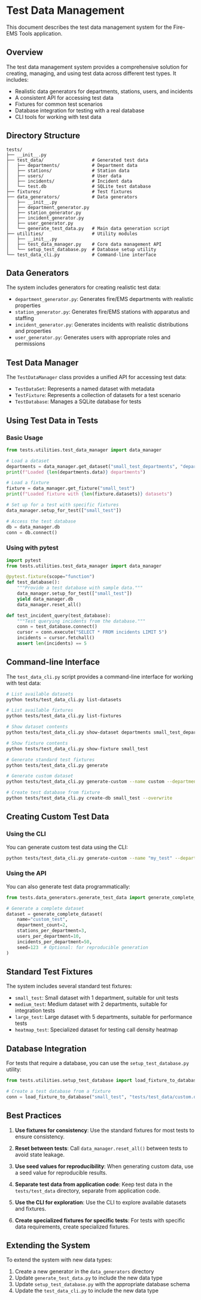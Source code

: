 # Test Data Management

This document describes the test data management system for the Fire-EMS Tools application.

## Overview

The test data management system provides a comprehensive solution for creating, managing, and using test data across different test types. It includes:

- Realistic data generators for departments, stations, users, and incidents
- A consistent API for accessing test data
- Fixtures for common test scenarios
- Database integration for testing with a real database
- CLI tools for working with test data

## Directory Structure

```
tests/
├── __init__.py
├── test_data/                  # Generated test data
│   ├── departments/            # Department data
│   ├── stations/               # Station data
│   ├── users/                  # User data
│   ├── incidents/              # Incident data
│   └── test.db                 # SQLite test database
├── fixtures/                   # Test fixtures
├── data_generators/            # Data generators
│   ├── __init__.py
│   ├── department_generator.py
│   ├── station_generator.py
│   ├── incident_generator.py
│   ├── user_generator.py
│   └── generate_test_data.py   # Main data generation script
├── utilities/                  # Utility modules
│   ├── __init__.py
│   ├── test_data_manager.py    # Core data management API
│   └── setup_test_database.py  # Database setup utility
└── test_data_cli.py            # Command-line interface
```

## Data Generators

The system includes generators for creating realistic test data:

- `department_generator.py`: Generates fire/EMS departments with realistic properties
- `station_generator.py`: Generates fire/EMS stations with apparatus and staffing
- `incident_generator.py`: Generates incidents with realistic distributions and properties
- `user_generator.py`: Generates users with appropriate roles and permissions

## Test Data Manager

The `TestDataManager` class provides a unified API for accessing test data:

- `TestDataSet`: Represents a named dataset with metadata
- `TestFixture`: Represents a collection of datasets for a test scenario
- `TestDatabase`: Manages a SQLite database for tests

## Using Test Data in Tests

### Basic Usage

```python
from tests.utilities.test_data_manager import data_manager

# Load a dataset
departments = data_manager.get_dataset("small_test_departments", "departments")
print(f"Loaded {len(departments.data)} departments")

# Load a fixture
fixture = data_manager.get_fixture("small_test")
print(f"Loaded fixture with {len(fixture.datasets)} datasets")

# Set up for a test with specific fixtures
data_manager.setup_for_test(["small_test"])

# Access the test database
db = data_manager.db
conn = db.connect()
```

### Using with pytest

```python
import pytest
from tests.utilities.test_data_manager import data_manager

@pytest.fixture(scope="function")
def test_database():
    """Provide a test database with sample data."""
    data_manager.setup_for_test(["small_test"])
    yield data_manager.db
    data_manager.reset_all()

def test_incident_query(test_database):
    """Test querying incidents from the database."""
    conn = test_database.connect()
    cursor = conn.execute("SELECT * FROM incidents LIMIT 5")
    incidents = cursor.fetchall()
    assert len(incidents) == 5
```

## Command-line Interface

The `test_data_cli.py` script provides a command-line interface for working with test data:

```bash
# List available datasets
python tests/test_data_cli.py list-datasets

# List available fixtures
python tests/test_data_cli.py list-fixtures

# Show dataset contents
python tests/test_data_cli.py show-dataset departments small_test_departments

# Show fixture contents
python tests/test_data_cli.py show-fixture small_test

# Generate standard test fixtures
python tests/test_data_cli.py generate

# Generate custom dataset
python tests/test_data_cli.py generate-custom --name custom --departments 2 --stations 4 --users 15 --incidents 200

# Create test database from fixture
python tests/test_data_cli.py create-db small_test --overwrite
```

## Creating Custom Test Data

### Using the CLI

You can generate custom test data using the CLI:

```bash
python tests/test_data_cli.py generate-custom --name "my_test" --departments 1 --stations 5 --users 20 --incidents 100
```

### Using the API

You can also generate test data programmatically:

```python
from tests.data_generators.generate_test_data import generate_complete_dataset

# Generate a complete dataset
dataset = generate_complete_dataset(
    name="custom_test",
    department_count=2,
    stations_per_department=3,
    users_per_department=10,
    incidents_per_department=50,
    seed=123  # Optional: for reproducible generation
)
```

## Standard Test Fixtures

The system includes several standard test fixtures:

- `small_test`: Small dataset with 1 department, suitable for unit tests
- `medium_test`: Medium dataset with 2 departments, suitable for integration tests
- `large_test`: Large dataset with 5 departments, suitable for performance tests
- `heatmap_test`: Specialized dataset for testing call density heatmap

## Database Integration

For tests that require a database, you can use the `setup_test_database.py` utility:

```python
from tests.utilities.setup_test_database import load_fixture_to_database

# Create a test database from a fixture
conn = load_fixture_to_database("small_test", "tests/test_data/custom.db", overwrite=True)
```

## Best Practices

1. **Use fixtures for consistency**: Use the standard fixtures for most tests to ensure consistency.

2. **Reset between tests**: Call `data_manager.reset_all()` between tests to avoid state leakage.

3. **Use seed values for reproducibility**: When generating custom data, use a seed value for reproducible results.

4. **Separate test data from application code**: Keep test data in the `tests/test_data` directory, separate from application code.

5. **Use the CLI for exploration**: Use the CLI to explore available datasets and fixtures.

6. **Create specialized fixtures for specific tests**: For tests with specific data requirements, create specialized fixtures.

## Extending the System

To extend the system with new data types:

1. Create a new generator in the `data_generators` directory
2. Update `generate_test_data.py` to include the new data type
3. Update `setup_test_database.py` with the appropriate database schema
4. Update the `test_data_cli.py` to include the new data type